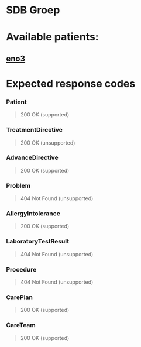 # SDB Groep

# Available patients:

## [eno3](eno3/)

# Expected response codes

### Patient
> 200 OK (supported)

### TreatmentDirective
> 200 OK (unsupported)

### AdvanceDirective
> 200 OK (supported)

### Problem
> 404 Not Found (unsupported)

### AllergyIntolerance
> 200 OK (supported)

### LaboratoryTestResult
> 404 Not Found (unsupported)

### Procedure
> 404 Not Found (unsupported)

### CarePlan
> 200 OK (supported)

### CareTeam
> 200 OK (supported)